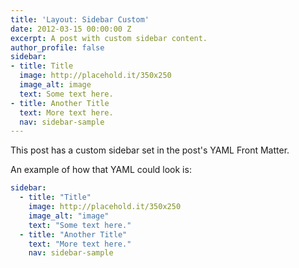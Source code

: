 ```yaml
---
title: 'Layout: Sidebar Custom'
date: 2012-03-15 00:00:00 Z
excerpt: A post with custom sidebar content.
author_profile: false
sidebar:
- title: Title
  image: http://placehold.it/350x250
  image_alt: image
  text: Some text here.
- title: Another Title
  text: More text here.
  nav: sidebar-sample
---
```


This post has a custom sidebar set in the post's YAML Front Matter.

An example of how that YAML could look is:

```yaml
sidebar:
  - title: "Title"
    image: http://placehold.it/350x250
    image_alt: "image"
    text: "Some text here."
  - title: "Another Title"
    text: "More text here."
    nav: sidebar-sample
```